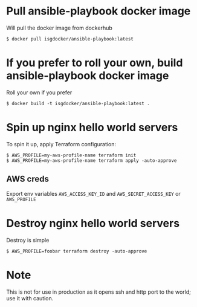 # Pull ansible-playbook docker image
Will pull the docker image from dockerhub

    $ docker pull isgdocker/ansible-playbook:latest

# If you prefer to roll your own, build ansible-playbook docker image
Roll your own if you prefer

    $ docker build -t isgdocker/ansible-playbook:latest .

# Spin up nginx hello world servers
To spin it up, apply Terraform configuration:

    $ AWS_PROFILE=my-aws-profile-name terraform init
    $ AWS_PROFILE=my-aws-profile-name terraform apply -auto-approve

## AWS creds
Export env variables `AWS_ACCESS_KEY_ID` and `AWS_SECRET_ACCESS_KEY` or `AWS_PROFILE`

# Destroy nginx hello world servers
Destroy is simple

    $ AWS_PROFILE=foobar terraform destroy -auto-approve

# Note
This is not for use in production as it opens ssh and
http port to the world; use it with caution.